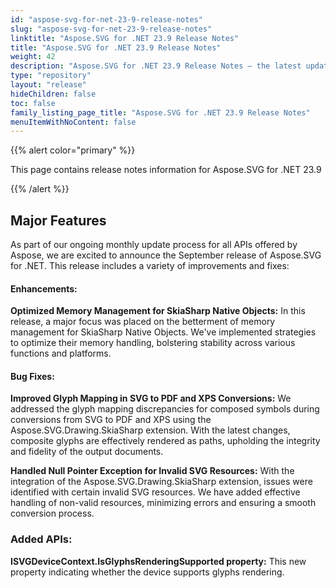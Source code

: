 ```yaml
---
id: "aspose-svg-for-net-23-9-release-notes"
slug: "aspose-svg-for-net-23-9-release-notes"
linktitle: "Aspose.SVG for .NET 23.9 Release Notes"
title: "Aspose.SVG for .NET 23.9 Release Notes"
weight: 42
description: "Aspose.SVG for .NET 23.9 Release Notes – the latest updates and fixes."
type: "repository"
layout: "release"
hideChildren: false
toc: false
family_listing_page_title: "Aspose.SVG for .NET 23.9 Release Notes"
menuItemWithNoContent: false
---
```

{{% alert color="primary" %}}

This page contains release notes information for Aspose.SVG for .NET 23.9

{{% /alert %}}

## **Major Features**

As part of our ongoing monthly update process for all APIs offered by Aspose, we are excited to announce the September release of Aspose.SVG for .NET. This release includes a variety of improvements and fixes:

#### **Enhancements:**

**Optimized Memory Management for SkiaSharp Native Objects:** In this release, a major focus was placed on the betterment of memory management for SkiaSharp Native Objects. We've implemented strategies to optimize their memory handling, bolstering stability across various functions and platforms.

#### **Bug Fixes:**

**Improved Glyph Mapping in SVG to PDF and XPS Conversions:** We addressed the glyph mapping discrepancies for composed symbols during conversions from SVG to PDF and XPS using the Aspose.SVG.Drawing.SkiaSharp extension. With the latest changes, composite glyphs are effectively rendered as paths, upholding the integrity and fidelity of the output documents.

**Handled Null Pointer Exception for Invalid SVG Resources:** With the integration of the Aspose.SVG.Drawing.SkiaSharp extension, issues were identified with certain invalid SVG resources. We have added effective handling of non-valid resources, minimizing errors and ensuring a smooth conversion process.

### **Added APIs:**

**ISVGDeviceContext.IsGlyphsRenderingSupported property:** This new property indicating whether the device supports glyphs rendering.


